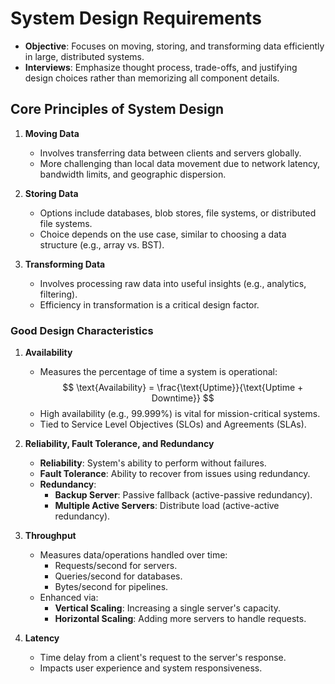# System Design Requirements

- **Objective**: Focuses on moving, storing, and transforming data efficiently in large, distributed systems.
- **Interviews**: Emphasize thought process, trade-offs, and justifying design choices rather than memorizing all component details.

## Core Principles of System Design

1. **Moving Data**

   - Involves transferring data between clients and servers globally.
   - More challenging than local data movement due to network latency, bandwidth limits, and geographic dispersion.

2. **Storing Data**

   - Options include databases, blob stores, file systems, or distributed file systems.
   - Choice depends on the use case, similar to choosing a data structure (e.g., array vs. BST).

3. **Transforming Data**
   - Involves processing raw data into useful insights (e.g., analytics, filtering).
   - Efficiency in transformation is a critical design factor.

### Good Design Characteristics

1. **Availability**

   - Measures the percentage of time a system is operational:
     $$
     \text{Availability} = \frac{\text{Uptime}}{\text{Uptime + Downtime}}
     $$
   - High availability (e.g., 99.999%) is vital for mission-critical systems.
   - Tied to Service Level Objectives (SLOs) and Agreements (SLAs).

2. **Reliability, Fault Tolerance, and Redundancy**

   - **Reliability**: System's ability to perform without failures.
   - **Fault Tolerance**: Ability to recover from issues using redundancy.
   - **Redundancy**:
     - **Backup Server**: Passive fallback (active-passive redundancy).
     - **Multiple Active Servers**: Distribute load (active-active redundancy).

3. **Throughput**

   - Measures data/operations handled over time:
     - Requests/second for servers.
     - Queries/second for databases.
     - Bytes/second for pipelines.
   - Enhanced via:
     - **Vertical Scaling**: Increasing a single server's capacity.
     - **Horizontal Scaling**: Adding more servers to handle requests.

4. **Latency**
   - Time delay from a client's request to the server's response.
   - Impacts user experience and system responsiveness.
